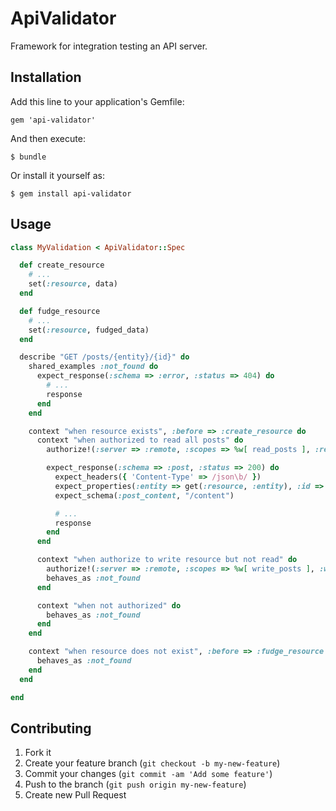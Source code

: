 # ApiValidator

Framework for integration testing an API server.

## Installation

Add this line to your application's Gemfile:

    gem 'api-validator'

And then execute:

    $ bundle

Or install it yourself as:

    $ gem install api-validator

## Usage

```ruby
class MyValidation < ApiValidator::Spec

  def create_resource
    # ...
    set(:resource, data)
  end

  def fudge_resource
    # ...
    set(:resource, fudged_data)
  end

  describe "GET /posts/{entity}/{id}" do
    shared_examples :not_found do
      expect_response(:schema => :error, :status => 404) do
        # ...
        response
      end
    end

    context "when resource exists", :before => :create_resource do
      context "when authorized to read all posts" do
        authorize!(:server => :remote, :scopes => %w[ read_posts ], :read_types => %w[ all ])

        expect_response(:schema => :post, :status => 200) do
          expect_headers({ 'Content-Type' => /json\b/ })
          expect_properties(:entity => get(:resource, :entity), :id => get(:resource, :id))
          expect_schema(:post_content, "/content")

          # ...
          response
        end
      end

      context "when authorize to write resource but not read" do
        authorize!(:server => :remote, :scopes => %w[ write_posts ], :write_types => %w[ all ])
        behaves_as :not_found
      end

      context "when not authorized" do
        behaves_as :not_found
      end
    end

    context "when resource does not exist", :before => :fudge_resource do
      behaves_as :not_found
    end
  end

end
```

## Contributing

1. Fork it
2. Create your feature branch (`git checkout -b my-new-feature`)
3. Commit your changes (`git commit -am 'Add some feature'`)
4. Push to the branch (`git push origin my-new-feature`)
5. Create new Pull Request
